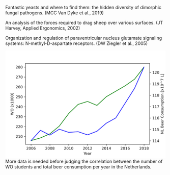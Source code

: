 Fantastic yeasts and where to find them: the hidden diversity of dimorphic fungal pathogens. (MCC Van Dyke et al., 2019)

An analysis of the forces required to drag sheep over various surfaces. (JT Harvey, Applied Ergonomics, 2002)

Organization and regulation of paraventricular nucleus glutamate signaling systems: N-methyl-D-aspartate receptors. (DW Ziegler et al., 2005)


![Plot of WO and NL beer consumption data](https://github.com/OscardeKeijzer/CS_Assignment/blob/master/plot.png)
More data is needed before judging the correlation between the number of WO students and total beer consumption per year in the Netherlands.
